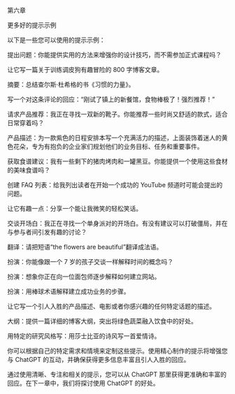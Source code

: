 第六章

更多好的提示示例

以下是一些您可以使用的提示示例：

提出问题：你能提供实用的方法来增强你的设计技巧，而不需参加正式课程吗？

让它写一篇关于训练调皮狗有趣冒险的 800 字博客文章。

摘要：总结查尔斯·杜希格的书《习惯的力量》。

写一个对这条评论的回应：“刚试了镇上的新餐馆，食物棒极了！强烈推荐！”

请求产品推荐：我正在寻找一双新的靴子。你能推荐一些时尚又舒适的款式，适合日常穿着吗？

产品描述：为一款紫色的日程安排本写一个充满活力的描述，上面装饰着迷人的黄色花朵，专为有抱负的企业家们规划他们的业务目标、任务和重要事件。

获取食谱建议：我有一些剩下的猪肉烤肉和一罐黑豆。你能提供一个使用这些食材的美味食谱吗？

创建 FAQ 列表：给我列出读者在开始一个成功的 YouTube 频道时可能会提出的问题。

让它有趣一点：分享一个能让我微笑的轻松笑话。

交谈开场白：我正在寻找一个单身派对的开场白。有没有建议可以打破僵局，并在与参与者间引发有趣的讨论？

翻译：请把短语“the flowers are beautiful”翻译成法语。

扮演：你能像跟一个 7 岁的孩子交谈一样解释时间的概念吗？

扮演：想象你正在向一位面包师逐步解释如何建立网站。

扮演：用棒球术语解释建立成功业务的步骤。

让它写一个引人入胜的产品描述、电影或者你感兴趣的任何特定话题的描述。

大纲：提供一篇详细的博客大纲，突出将绿色蔬菜融入饮食中的好处。

用特定的研究风格写：用莎士比亚的诗风写一首爱情诗。

你可以根据自己的特定需求和情境来定制这些提示。使用精心制作的提示将增强您与 ChatGPT 的互动，并确保获得更多信息丰富且引人入胜的回应。

通过使用清晰、专注和相关的提示，您可以从 ChatGPT 那里获得更准确和丰富的回应。在下一章中，我们将探讨使用 ChatGPT 的好处。
